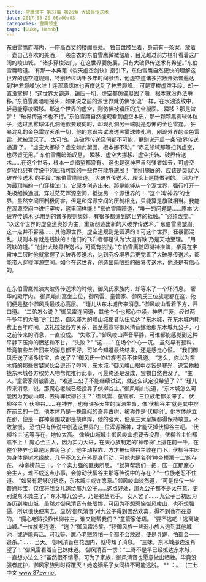 ```yaml
---
title: 雪鹰领主 第37篇 第26章 大破界传送术
date: 2017-05-20 06:00:03
categories: 雪鹰领主
tags: [Duke, Hannb]
---
```


东伯雪鹰府邸内，一座高百丈的楼阁高处。
独自盘膝坐着，身前有一条案，放着一壶自己喜欢的美酒，一袭白衣的东伯雪鹰微微皱眉，目光越过前方栏杆看着这广阔的峻山城。
“诸多穿梭法门，在这世界要施展，只有大破界传送术有希望。”东伯雪鹰暗道。
有那一本典籍《裂天虚空剑诀》指引下，东伯雪鹰自然更快的理解这世界的虚空道规则，特别经过两千多年时间参悟，他虚空道诸多招数开始普遍达到‘神君巅峰’水准！连浑源炼体也再度达到了神君巅峰。
可是穿梭虚空手段，却一直没掌握！
“这世界太霸道，镇压一切，虚空都仿佛凝固了般，根本就没办法瞬移。”东伯雪鹰暗暗摇头，如果说之前的源世界就仿佛‘水流’一样，在水浪波纹中，轻易能穿梭瞬移。那这个世界的虚空，则仿佛被镇压的完全凝固。
瞬移？那是做梦！
“破界传送术也不行。”东伯雪鹰自然能观看到虚空本质，那一颗颗黑雾球体粒子，透过黑雾球体孔洞他欲要窥伺时，却现孔洞另一端就是恐怖的金色雷霆。
狂暴混乱的金色雷霆灭杀一切，他的意识尝试渗透黑雾球体孔洞，刚现外界的金色雷霆，就被湮灭了。
太可怕。
连破界传送窥伺都不可能，更别说开启一条‘破界传送通道’了。
“虚空大挪移？虚空如此凝固，根本挪不动。”
“赤云领域那等扭转虚空，也尽皆无用。”
东伯雪鹰暗暗叹息。
瞬移、虚空大挪移、虚空扭转、破界传送术……在这个世界，根本一点指望都没有。
这也是这神界虽然强者如云，可虚空穿梭也只有传说中的屈指可数的一些存在能够施展！
“他们施展的，应该是类似‘大破界传送术’的手段。”东伯雪鹰暗道。
大破界传送术，理论上是能做到的。
因为作为最顶端的一门穿梭法门，它原本创造出来，那是能够从一个源世界，强行打开一条极细微通道，穿过茫茫浑源空间，抵达另一个源世界的！
“这个叫‘神界’的世界，虽然空间压制极厉害，但是和浑源空间的压制相比，只能算是旗鼓相当。我能在浑源空间中进行穿梭，这里同样能！”东伯雪鹰暗道，“唯一的问题是……原本‘大破界传送术’运用到的诸多规则奥妙，有很多都遭到这世界的抵触。”
“必须改变。”
“以这个世界的虚空道奥妙为主，重新创造出新的大破界传送术。”
东伯雪鹰皱眉。
这一点并不容易……
其他源世界，虚空道规则是圆满的！可这个世界，狂暴而混乱，规则本身就是残缺的！他们的飞升者都是认为‘大道有缺’乃是天地至理。
“用残缺的道。”
“创出大破界传送术，可真有挑战。”东伯雪鹰随即凝神推演，毕竟在宇宙神二层时他就掌握了大破界传送术，达到究极境界后更完善了大破界传送术，都能带人穿梭浑源空间。如今在这世界，创造出简陋些的破界传送术，他还是有信心的。
******
在东伯雪鹰推演大破界传送术的时候，御风氏家族内，却等来了一个坏消息。
奢华的殿厅内。
御风峻山高坐主位，御风雷、童管家、御风氏三位族老都在这，他们便是整个御风氏最核心高层。
“瑾儿从东木城传来消息。”御风峻山看着下方，开口道。
“二弟怎么说？”御风雷连问道，其他个个也都心中紧，神界广袤，经过两千多年的大船飞行赶路，御风瑾为的峻山城使者队伍抵达了东木城，在东木城内耗费上百年时间，送礼拉拢各方关系，甚至愿意将御风清音嫁给那东木城九公子，可之前传来的消息，一直没成。
“失败了。”御风峻山声音平静，可谁都能感觉到这种平静下压抑的愤怒和不甘。
“失败？”
“这……”
在场个个心一沉。
虽然早有预料，毕竟前些年传回来的消息都不好，可如今知道最终结果，还是感觉心慌。
“我们御风氏送了诸多珍宝，白送了？”御风氏一位红族老忍不住吼道。
“怎么，你以为东木城的那些贪婪家伙会退还？哼哼，东木城。”御风峻山眼中尽皆是寒光，送宝物拉拢东木城各方权势人物帮忙推行此事，可最终还是没成，宝物自然也没了。
“主人。”童管家则皱眉道，“难道二公子不能继续试试，就这么认定没希望了？”
“瑾儿传来消息，说，那魔心老贼已经投靠了伏柳谷主。”御风峻山说道，“东木城怎么可能因为我峻山城，去得罪伏柳谷主？”
御风雷、童管家、三位族老都呆滞了。
伏柳谷主？
伏柳谷……
在神界，也有许多天生的浑源生命，像‘伏柳谷主’就是其中排在前三的一位，他本体乃是一株巍峨的奇异古树，被称作是‘伏柳树’。他本体屹立在那，便是一群神帝围攻都是挠痒痒，他的强大，便是三大皇族都得保持敬意，不敢怠慢。
恐怕只有传说中创造这世界的三位浑源祖神，才能灭掉伏柳谷主吧。
‘伏柳谷主’这等存在，地位太高。
像峻山城城主御风峻山想要去投靠，伏柳谷主怕都瞧不上！
魔心会主人，因为实力大进，在天心族制定的‘神帝榜’上排在前一千，在整个神界也算是厉害角色了，他主动投靠，方才被伏柳谷主收在门下。伏柳谷主因为身体是树木缘故，几乎不怎么在外现身行动，可他也是名列‘神帝榜第十二’的存在。
神帝榜前三十，个个实力强的匪夷所思。
“就算帮我们一把，压一压那魔心会主人。难不成这点小事，会惊动伏柳谷主那等传说中的存在？”一位族老忍不住道。
“如果有足够的诱惑，东木城主或许愿意。”御风峻山淡然道，“可是仅仅一些普通珍宝，仅仅将我女儿嫁给那九公子……这点好处，那九公子都不是太在意，更别说东木城主了。”
东木城九公子，乃是花丛老手。
女人罢了……
九公子当初因为游历到峻山城，虽然对御风清音有些眼馋，可因为不想惹恼御风峻山，也不想强逼，所以很快便离去。显然‘御风清音’对九公子得到固然欢喜，得不到也不在意的。
“魔心老贼投靠伏柳谷主，谁又能帮我们？”童管家低语。
“要不逃吧！逃离峻山城。”一位族老连道。
“逃？”御风雷冷笑，“我御风族一些弱小族人逃到其他城池，或许能苟活。可我等，魔心老贼恐怕一个都不会放过，便是寻踪，怕都会一一追杀。”
……
当天。
御风清音在花园内，就得知了消息。
“三妹，东木城那边没希望了！”御风雷看着自己妹妹道。
御风清音一愣：“二哥不是早已经抵达东木城，一直想办法么？”虽然很不情愿，可为了家族，御风清音也愿意做出牺牲。毕竟没强者庇护，御风家族到时将覆灭！她这嫡系子女同样不可能逃脱。
**
：。：
(三七中文 www.37zw.net